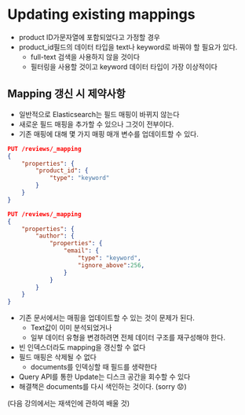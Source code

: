 # Updating existing mappings

-   product ID가문자열에 포함되었다고 가정할 경우
-   product_id필드의 데이터 타입을 text나 keyword로 바꿔야 할 필요가 있다.
    -   full-text 검색을 사용하지 않을 것이다
    -   필터링을 사용할 것이고 keyword 데이터 타입이 가장 이상적이다

## Mapping 갱신 시 제약사항

-   일반적으로 Elasticsearch는 필드 매핑이 바뀌지 않는다
-   새로운 필드 매핑을 추가할 수 있으나 그것이 전부이다.
-   기존 매핑에 대해 몇 가지 매핑 매개 변수를 업데이트할 수 있다.

```json
PUT /reviews/_mapping
{
    "properties": {
        "product_id": {
            "type": "keyword"
        }
    }
}
```

```json
PUT /reviews/_mapping
{
    "properties": {
        "author": {
            "properties": {
                "email": {
                    "type": "keyword",
                    "ignore_above":256,
                }
            }
        }
    }
}
```

-   기존 문서에서는 매핑을 업데이트할 수 있는 것이 문제가 된다.
    -   Text값이 이미 분석되었거나
    -   일부 데이터 유형을 변경하려면 전체 데이터 구조를 재구성해야 한다.
-   빈 인덱스더라도 mapping을 갱신할 수 없다
-   필드 매핑은 삭제될 수 없다
    -   documents를 인덱싱할 때 필드를 생략한다
-   Query API를 통한 Update는 디스크 공간을 회수할 수 있다
-   해결책은 documents를 다시 색인하는 것이다. (sorry 😟)

(다음 강의에서는 재색인에 관하여 배울 것)
